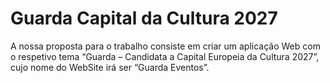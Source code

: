 # Guarda Capital da Cultura 2027
A nossa proposta para o trabalho consiste em criar um aplicação Web com o respetivo tema “Guarda – Candidata a Capital Europeia da Cultura 2027”, cujo nome do WebSite irá ser “Guarda Eventos”.
